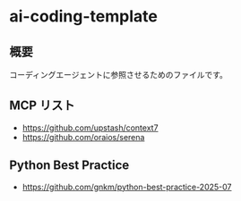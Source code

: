 # ai-coding-template

## 概要

コーディングエージェントに参照させるためのファイルです。

## MCP リスト

- https://github.com/upstash/context7
- https://github.com/oraios/serena

## Python Best Practice

- https://github.com/gnkm/python-best-practice-2025-07
